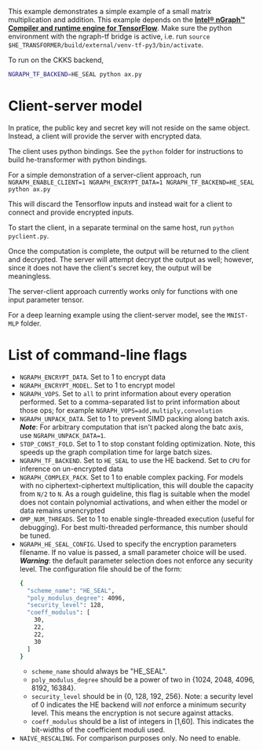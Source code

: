 This example demonstrates a simple example of a small matrix multiplication and addition. This example depends on the [**Intel® nGraph™ Compiler and runtime engine for TensorFlow**](https://github.com/tensorflow/ngraph-bridge). Make sure the python environment with the ngraph-tf bridge is active, i.e. run `source $HE_TRANSFORMER/build/external/venv-tf-py3/bin/activate`.

To run on the CKKS backend,
```bash
NGRAPH_TF_BACKEND=HE_SEAL python ax.py
```

#  Client-server model
In pratice, the public key and secret key will not reside on the same object.
Instead, a client will provide the server with encrypted data.

The client uses python bindings. See the `python` folder for instructions to build he-transformer with python bindings.

For a simple demonstration of a server-client approach, run
`NGRAPH_ENABLE_CLIENT=1 NGRAPH_ENCRYPT_DATA=1 NGRAPH_TF_BACKEND=HE_SEAL python ax.py`

This will discard the Tensorflow inputs and instead wait for a client to connect and provide encrypted inputs.

To start the client, in a separate terminal on the same host, run `python pyclient.py`.

Once the computation is complete, the output will be returned to the client and decrypted. The server will attempt decrypt the output as well; however, since it does not have the client's secret key, the output will be meaningless.

The server-client approach currently works only for functions with one input parameter tensor.

For a deep learning example using the client-server model, see the `MNIST-MLP` folder.

# List of command-line flags
  * `NGRAPH_ENCRYPT_DATA`. Set to 1 to encrypt data
  * `NGRAPH_ENCRYPT_MODEL`. Set to 1 to encrypt model
  * `NGRAPH_VOPS`. Set to `all` to print information about every operation performed. Set to a comma-separated list to print information about those ops; for example `NGRAPH_VOPS=add,multiply,convolution`
  * `NGRAPH_UNPACK_DATA`. Set to 1 to prevent SIMD packing along batch axis. ***Note***: For arbitrary computation that isn't packed along the batc axis, use `NGRAPH_UNPACK_DATA=1`.
  * `STOP_CONST_FOLD`. Set to 1 to stop constant folding optimization. Note, this speeds up the graph compilation time for large batch sizes.
  * `NGRAPH_TF_BACKEND`. Set to `HE_SEAL` to use the HE backend. Set to `CPU` for inference on un-encrypted data
  * `NGRAPH_COMPLEX_PACK`. Set to 1 to enable complex packing. For models with no ciphertext-ciphertext multiplication, this will double the capacity from `N/2` to `N`. As a rough guideline, this flag is suitable when the model does not contain polynomial activations, and when either the model or data remains unencrypted
  * `OMP_NUM_THREADS`. Set to 1 to enable single-threaded execution (useful for debugging). For best multi-threaded performance, this number should be tuned.
  * `NGRAPH_HE_SEAL_CONFIG`. Used to specify the encryption parameters filename. If no value is passed, a small parameter choice will be used. ***Warning***: the default parameter selection does not enforce any security level. The configuration file should be of the form:
    ```bash
    {
      "scheme_name": "HE_SEAL",
      "poly_modulus_degree": 4096,
      "security_level": 128,
      "coeff_modulus": [
        30,
        22,
        22,
        30
      ]
    }
    ```
    - `scheme_name` should always be "HE_SEAL".
    - `poly_modulus_degree` should be a power of two in {1024, 2048, 4096, 8192, 16384}.
    - `security_level` should be in {0, 128, 192, 256}. Note: a security level of 0 indicates the HE backend will *not* enforce a minimum security level. This means the encryption is not secure against attacks.
    - `coeff_modulus` should be a list of integers in [1,60]. This indicates the bit-widths of the coefficient moduli used.
  * `NAIVE_RESCALING`. For comparison purposes only. No need to enable.

